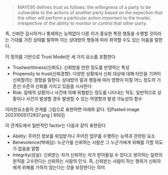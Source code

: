 
> MAYE95 defines *trust* as follows: the willingness of a party to be vulnerable to the actions of another party based on the expection that the other will perform a particular action important to the truster, irrespective of the ability to monitor or control that other party. 

즉, 신뢰란 감시하거나 통제하는 능력없이 다른 이가 중요한 특정 행동을 수행할 것이라는 기대를 가진 상태를 말하며 이는 상대방의 행동에 따라 취약할 수도 있는 마음을 말한다. 

이 정의를 기반으로 Trust Model은 세 가지 요소를 포함한다
+ Trustworthiness(신뢰도): 신뢰받을 만한 정도를 반영하는 특성
+ Propensity to trust(신뢰경향): 다양한 상황에서 신뢰 대상에 대해 타인을 기꺼이 신뢰할려는 경향을 말한다. 상대방의 말과 행동에 따라 영향이 미칠 어느 정도의 기준선 수준의 신뢰를 가지고 있음을 시사한다 
+ Risk: 잠재적 상황이나 사건에 의해 위협받는 정도를 나타내는 척도. 일반적으로 상황이나 사건이 발생할 경우 발생할 수 있는 악영향과 발생 가능성의 함수 

이러한요소들의 관계를 그림으로 표현하면 아래와 같다. 
![[Pasted image 20231005172837.png | 650]]

이 관계도에서 일반적인 factor는 다음과 같이 표현된다
+ Ability: 주어진 정보를 위임받거나 주어진 업무를 수행하는 능력과 관련된 요소
+ Benevolence(박애심): 누군가를 신뢰하는 사람은 그 누군가에게 위해를 가할 의도가 없음을 말함
+ Integrity(성실): 신뢰받는 자가 신뢰하는 자가 받아들일 수 있다고 생각하는 일련의 원칙을 고수한다는 신뢰하는 사람의 인식. 즉, 신뢰받는 사람이 하는 행위가 신뢰자에게 위해를 가하지 않는다는 것을 보장한다는 의미
